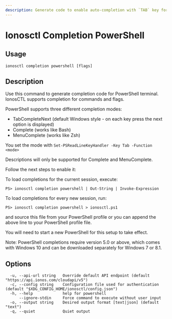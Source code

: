 ```yaml
---
description: Generate code to enable auto-completion with `TAB` key for PowerShell terminal
---
```


# Ionosctl Completion PowerShell

## Usage

```text
ionosctl completion powershell [flags]
```

## Description

Use this command to generate completion code for PowerShell terminal. IonosCTL supports completion for commands and flags.

PowerShell supports three different completion modes:

* TabCompleteNext \(default Windows style - on each key press the next option is displayed\)
* Complete \(works like Bash\)
* MenuComplete \(works like Zsh\)

You set the mode with `Set-PSReadLineKeyHandler -Key Tab -Function <mode>`

Descriptions will only be supported for Complete and MenuComplete.

Follow the next steps to enable it:

To load completions for the current session, execute:

```text
PS> ionosctl completion powershell | Out-String | Invoke-Expression
```

To load completions for every new session, run:

```text
PS> ionosctl completion powershell > ionosctl.ps1
```

and source this file from your PowerShell profile or you can append the above line to your PowerShell profile file.

You will need to start a new PowerShell for this setup to take effect.

Note: PowerShell completions require version 5.0 or above, which comes with Windows 10 and can be downloaded separately for Windows 7 or 8.1.

## Options

```text
  -u, --api-url string   Override default API endpoint (default "https://api.ionos.com/cloudapi/v5")
  -c, --config string    Configuration file used for authentication (default "$XDG_CONFIG_HOME/ionosctl/config.json")
  -h, --help             help for powershell
      --ignore-stdin     Force command to execute without user input
  -o, --output string    Desired output format [text|json] (default "text")
  -q, --quiet            Quiet output
```

